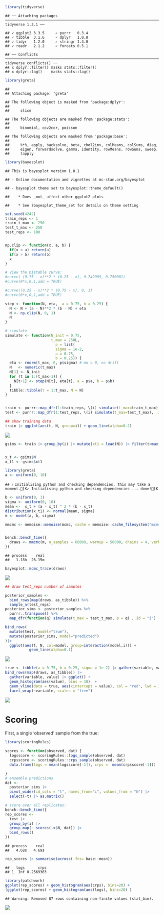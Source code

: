 
``` r
library(tidyverse)
```

    ## ── Attaching packages ──────────────────────────────────────────────────────────────────────────────────────────────── tidyverse 1.3.1 ──

    ## ✓ ggplot2 3.3.5     ✓ purrr   0.3.4
    ## ✓ tibble  3.1.6     ✓ dplyr   1.0.8
    ## ✓ tidyr   1.2.0     ✓ stringr 1.4.0
    ## ✓ readr   2.1.2     ✓ forcats 0.5.1

    ## ── Conflicts ─────────────────────────────────────────────────────────────────────────────────────────────────── tidyverse_conflicts() ──
    ## x dplyr::filter() masks stats::filter()
    ## x dplyr::lag()    masks stats::lag()

``` r
library(greta)
```

    ## 
    ## Attaching package: 'greta'

    ## The following object is masked from 'package:dplyr':
    ## 
    ##     slice

    ## The following objects are masked from 'package:stats':
    ## 
    ##     binomial, cov2cor, poisson

    ## The following objects are masked from 'package:base':
    ## 
    ##     %*%, apply, backsolve, beta, chol2inv, colMeans, colSums, diag,
    ##     eigen, forwardsolve, gamma, identity, rowMeans, rowSums, sweep,
    ##     tapply

``` r
library(bayesplot)
```

    ## This is bayesplot version 1.8.1

    ## - Online documentation and vignettes at mc-stan.org/bayesplot

    ## - bayesplot theme set to bayesplot::theme_default()

    ##    * Does _not_ affect other ggplot2 plots

    ##    * See ?bayesplot_theme_set for details on theme setting

``` r
set.seed(4242)
train_reps <- 1
train_t_max <- 250
test_t_max <- 250
test_reps <- 100


np.clip <- function(x, a, b) {
  if(x < a) return(a)
  if(x > b) return(b)
  x
}
```

``` r
# View the bistable curve: 
#curve( (0.75 - x)**2 * (0.25 - x), 0.749999, 0.750001)
#curve(0*x,0,1,add = TRUE)

#curve((0.25 - x)**2 * (0.75 - x), 0, 1)
#curve(0*x,0,1,add = TRUE)
```

``` r
step <- function(N, eta,  a = 0.75, b = 0.25) {
  N <- N + (a - N)**2 * (b - N) + eta
  N <- np.clip(N, 0, 1)
  N
}

# simulate
simulate <- function(N_init = 0.75,
                     t_max = 250L,
                       p = list(
                       sigma = 1e-2,
                       a = 0.75, 
                       b = 0.25)) {
  eta <- rnorm(t_max, 0, p$sigma) # mu = 0, no drift
  N   <- numeric(t_max)
  N[1] <- N_init
  for (t in 1:(t_max-1)) {
    N[t+1] <- step(N[t], eta[t], a = p$a, b = p$b)
  }
  tibble::tibble(t = 1:t_max, N = N)
}


train <- purrr::map_dfr(1:train_reps, \(i) simulate(t_max=train_t_max), .id = "i")
test <- purrr::map_dfr(1:test_reps, \(i) simulate(t_max=test_t_max), .id = "i")

## show training data
train |> ggplot(aes(t, N, group=i)) + geom_line(alpha=0.2)
```

![](stochastic_mcmc_files/figure-gfm/unnamed-chunk-3-1.png)<!-- -->

``` r
gsims <- train |> group_by(i) |> mutate(xt1 = lead(N)) |> filter(t<max(t))


x_t <- gsims$N
x_t1 <- gsims$xt1

library(greta)
a <- uniform(0, 10)
```

    ## ℹ Initialising python and checking dependencies, this may take a moment.[K✓ Initialising python and checking dependencies ... done![K

``` r
b <- uniform(0, 1)
sigma <- uniform(0, 10)
mean <-  x_t + (a - x_t) ^ 2 * (b - x_t)
distribution(x_t1) <- normal(mean, sigma)
m <- model(a, b, sigma)
```

``` r
mmcmc <- memoise::memoise(mcmc, cache = memoise::cache_filesystem("mcmc_cache"))


bench::bench_time({                 
  draws <- mmcmc(m, n_samples = 60000, warmup = 50000, chains = 4, verbose = FALSE)
})
```

    ## process    real 
    ##   1.18h  26.15m

``` r
bayesplot::mcmc_trace(draws)
```

![](stochastic_mcmc_files/figure-gfm/unnamed-chunk-6-1.png)<!-- -->

``` r
## draw test_reps number of samples

posterior_samples <- 
  bind_rows(map(draws, as_tibble)) %>% 
  sample_n(test_reps)
posterior_sims <- posterior_samples %>%
  purrr::transpose() %>%
  map_dfr(function(q) simulate(t_max = test_t_max, p = q) ,.id = "i")

bind_rows(
  mutate(test, model="true"), 
  mutate(posterior_sims, model="predicted")
)|> 
  ggplot(aes(t, N, col=model, group=interaction(model,i))) +
           geom_line(alpha=0.1)
```

![](stochastic_mcmc_files/figure-gfm/unnamed-chunk-7-1.png)<!-- -->

``` r
true <- tibble(a = 0.75, b = 0.25, sigma = 1e-2) |> gather(variable, value)
bind_rows(map(draws, as_tibble)) |>
  gather(variable, value) |> ggplot() + 
  geom_histogram(aes(value), bins = 30)  +
  geom_vline(data = true, aes(xintercept = value), col = "red", lwd = 1) + 
  facet_wrap(~variable, scales = "free")
```

![](stochastic_mcmc_files/figure-gfm/unnamed-chunk-8-1.png)<!-- -->

# Scoring

First, a single ‘observed’ sample from the true:

``` r
library(scoringRules)

scores <- function(observed, dat) {
  logsscore <- scoringRules::logs_sample(observed, dat)
  crpsscore <- scoringRules::crps_sample(observed, dat)
  data.frame(logs = mean(logsscore[-1]), crps =  mean(crpsscore[-1]))

}
# ensemble predictions
dat <- 
  posterior_sims |> 
  pivot_wider(id_cols = "t", names_from="i", values_from = "N") |> 
  select(-t) |> as.matrix()
```

``` r
# score over all replicates:
bench::bench_time({
rep_scores <- 
  test |> 
  group_by(i) |> 
  group_map(~ scores(.x$N, dat)) |> 
  bind_rows()
})
```

    ## process    real 
    ##   4.68s   4.69s

``` r
rep_scores |> summarise(across(.fns= base::mean))
```

    ##   logs      crps
    ## 1  Inf 0.2569363

``` r
library(patchwork)
ggplot(rep_scores) + geom_histogram(aes(crps), bins=20) + 
(ggplot(rep_scores) + geom_histogram(aes(logs), bins=20) )
```

    ## Warning: Removed 87 rows containing non-finite values (stat_bin).

![](stochastic_mcmc_files/figure-gfm/unnamed-chunk-11-1.png)<!-- -->
